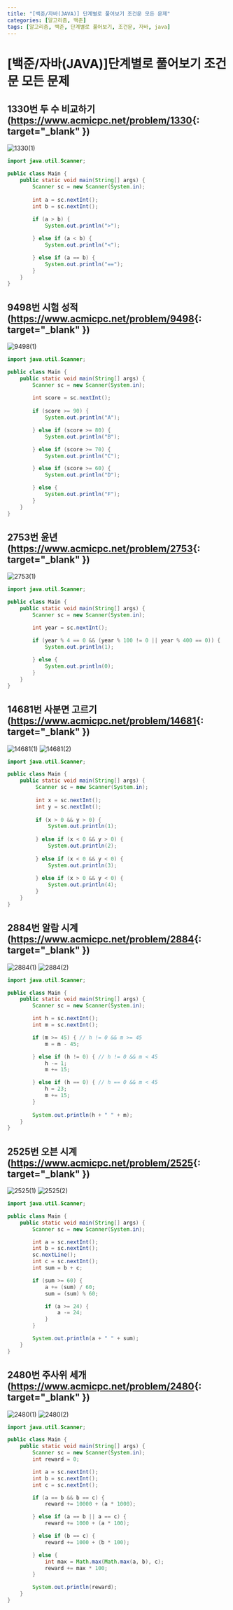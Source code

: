 ```yaml
---
title: "[백준/자바(JAVA)] 단계별로 풀어보기 조건문 모든 문제"
categories: [알고리즘, 백준]
tags: [알고리즘, 백준, 단계별로 풀어보기, 조건문, 자바, java]
---
```


# [백준/자바(JAVA)]단계별로 풀어보기 조건문 모든 문제

## 1330번 두 수 비교하기(<https://www.acmicpc.net/problem/1330>{: target="_blank" })

![1330(1)](/assets/img/posts/algorithm/java/boj-step-by-step-conditional-by-java/1330(1).png)

```java
import java.util.Scanner;

public class Main {
	public static void main(String[] args) {
		Scanner sc = new Scanner(System.in);
		
		int a = sc.nextInt();
		int b = sc.nextInt();
		
		if (a > b) {
			System.out.println(">");

		} else if (a < b) {
			System.out.println("<");

		} else if (a == b) {
			System.out.println("==");
		}
	}
}
```

## 9498번 시험 성적(<https://www.acmicpc.net/problem/9498>{: target="_blank" })

![9498(1)](/assets/img/posts/algorithm/java/boj-step-by-step-conditional-by-java/9498(1).png)

```java
import java.util.Scanner;

public class Main {
	public static void main(String[] args) {
		Scanner sc = new Scanner(System.in);
		
		int score = sc.nextInt();
		
		if (score >= 90) {
			System.out.println("A");

		} else if (score >= 80) {
			System.out.println("B");

		} else if (score >= 70) {
			System.out.println("C");

		} else if (score >= 60) {
			System.out.println("D");

		} else {
			System.out.println("F");
		}
	}
}
```

## 2753번 윤년(<https://www.acmicpc.net/problem/2753>{: target="_blank" })

![2753(1)](/assets/img/posts/algorithm/java/boj-step-by-step-conditional-by-java/2753(1).png)

```java
import java.util.Scanner;

public class Main {
	public static void main(String[] args) {
		Scanner sc = new Scanner(System.in);

		int year = sc.nextInt();

		if (year % 4 == 0 && (year % 100 != 0 || year % 400 == 0)) {
			System.out.println(1);
			
		} else {
			System.out.println(0);
		}
	}
}
```

## 14681번 사분면 고르기(<https://www.acmicpc.net/problem/14681>{: target="_blank" })

![14681(1)](/assets/img/posts/algorithm/java/boj-step-by-step-conditional-by-java/14681(1).png)
![14681(2)](/assets/img/posts/algorithm/java/boj-step-by-step-conditional-by-java/14681(1).png)

```java
import java.util.Scanner;

public class Main {
	public static void main(String[] args) {
		 Scanner sc = new Scanner(System.in);
		 
		 int x = sc.nextInt();
		 int y = sc.nextInt();
		 
		 if (x > 0 && y > 0) {
			 System.out.println(1);
			 
		 } else if (x < 0 && y > 0) {
			 System.out.println(2);
			 
		 } else if (x < 0 && y < 0) {
			 System.out.println(3);
			 
		 } else if (x > 0 && y < 0) {
			 System.out.println(4);
		 }
	}
}
```

## 2884번 알람 시계(<https://www.acmicpc.net/problem/2884>{: target="_blank" })

![2884(1)](/assets/img/posts/algorithm/java/boj-step-by-step-conditional-by-java/2884(1).png)
![2884(2)](/assets/img/posts/algorithm/java/boj-step-by-step-conditional-by-java/2884(1).png)

```java
import java.util.Scanner;

public class Main {
	public static void main(String[] args) {
		Scanner sc = new Scanner(System.in);

		int h = sc.nextInt();
		int m = sc.nextInt();

		if (m >= 45) { // h != 0 && m >= 45
			m = m - 45;

		} else if (h != 0) { // h != 0 && m < 45
			h -= 1;
			m += 15;

		} else if (h == 0) { // h == 0 && m < 45
			h = 23;
			m += 15;
		}
		
		System.out.println(h + " " + m);
	}
}
```

## 2525번 오븐 시계(<https://www.acmicpc.net/problem/2525>{: target="_blank" })

![2525(1)](/assets/img/posts/algorithm/java/boj-step-by-step-conditional-by-java/2525(1).png)
![2525(2)](/assets/img/posts/algorithm/java/boj-step-by-step-conditional-by-java/2525(1).png)

```java
import java.util.Scanner;

public class Main {
	public static void main(String[] args) {
		Scanner sc = new Scanner(System.in);

		int a = sc.nextInt();
		int b = sc.nextInt();
		sc.nextLine();
		int c = sc.nextInt();
		int sum = b + c;

		if (sum >= 60) {
			a += (sum) / 60;
			sum = (sum) % 60;

			if (a >= 24) {
				a -= 24;
			}
		}

		System.out.println(a + " " + sum);
	}
}
```

## 2480번 주사위 세개(<https://www.acmicpc.net/problem/2480>{: target="_blank" })

![2480(1)](/assets/img/posts/algorithm/java/boj-step-by-step-conditional-by-java/2480(1).png)
![2480(2)](/assets/img/posts/algorithm/java/boj-step-by-step-conditional-by-java/2480(1).png)

```java
import java.util.Scanner;

public class Main {
    public static void main(String[] args) {
        Scanner sc = new Scanner(System.in);
        int reward = 0;

        int a = sc.nextInt();
        int b = sc.nextInt();
        int c = sc.nextInt();

        if (a == b && b == c) {
            reward += 10000 + (a * 1000);

        } else if (a == b || a == c) {
            reward += 1000 + (a * 100);

        } else if (b == c) {
            reward += 1000 + (b * 100);

        } else {
            int max = Math.max(Math.max(a, b), c);
            reward += max * 100;
        }

        System.out.println(reward);
    }
}
```
